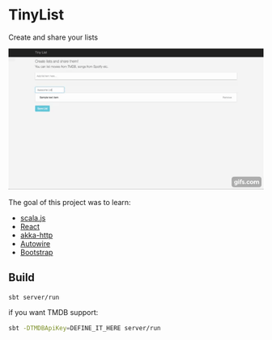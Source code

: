 # TinyList
Create and share your lists

![Demo](/misc/demo.gif)

The goal of this project was to learn:
* [scala.js](https://www.scala-js.org/)
* [React](https://facebook.github.io/react/)
* [akka-http](https://github.com/akka/akka-http)
* [Autowire](https://github.com/lihaoyi/autowire)
* [Bootstrap](https://getbootstrap.com/)

## Build

```bash
sbt server/run
```

if you want TMDB support:
```bash
sbt -DTMDBApiKey=DEFINE_IT_HERE server/run
```